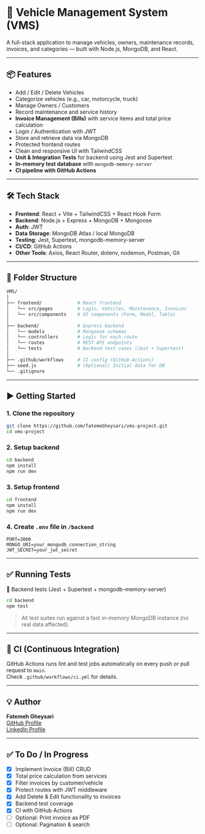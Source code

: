 # 🚗 Vehicle Management System (VMS)

A full-stack application to manage vehicles, owners, maintenance records, invoices, and categories — built with Node.js, MongoDB, and React.

---

## 📦 Features

- Add / Edit / Delete Vehicles  
- Categorize vehicles (e.g., car, motorcycle, truck)  
- Manage Owners / Customers  
- Record maintenance and service history  
- **Invoice Management (Bills)** with service items and total price calculation  
- Login / Authentication with JWT  
- Store and retrieve data via MongoDB  
- Protected frontend routes  
- Clean and responsive UI with TailwindCSS  
- **Unit & Integration Tests** for backend using Jest and Supertest  
- **In-memory test database** with `mongodb-memory-server`  
- **CI pipeline with GitHub Actions**  

---

## 🛠 Tech Stack

- **Frontend**: React + Vite + TailwindCSS + React Hook Form  
- **Backend**: Node.js + Express + MongoDB + Mongoose  
- **Auth**: JWT  
- **Data Storage**: MongoDB Atlas / local MongoDB  
- **Testing**: Jest, Supertest, mongodb-memory-server  
- **CI/CD**: GitHub Actions  
- **Other Tools**: Axios, React Router, dotenv, nodemon, Postman, Git  

---

## 📁 Folder Structure

```bash
VMS/
│
├── frontend/             # React frontend
│   └── src/pages         # Login, Vehicles, Maintenance, Invoices
│   └── src/components    # UI components (Form, Modal, Table)
│
├── backend/              # Express backend
│   └── models            # Mongoose schemas
│   └── controllers       # Logic for each route
│   └── routes            # REST API endpoints
│   └── tests             # Backend test cases (Jest + Supertest)
│
├── .github/workflows     # CI config (GitHub Actions)
├── seed.js               # (Optional) Initial data for DB
└── .gitignore
```

---

## ▶️ Getting Started

### 1. Clone the repository

```bash
git clone https://github.com/fatemeGheysari/vms-project.git
cd vms-project
```

### 2. Setup backend

```bash
cd backend
npm install
npm run dev
```

### 3. Setup frontend

```bash
cd frontend
npm install
npm run dev
```

### 4. Create `.env` file in `/backend`

```env
PORT=3000
MONGO_URI=your_mongodb_connection_string
JWT_SECRET=your_jwt_secret
```

---

## ✅ Running Tests

🧪 Backend tests (Jest + Supertest + mongodb-memory-server)

```bash
cd backend
npm test
```

> All test suites run against a fast in-memory MongoDB instance (no real data affected).

---

## 🔁 CI (Continuous Integration)

GitHub Actions runs lint and test jobs automatically on every push or pull request to `main`.  
Check `.github/workflows/ci.yml` for details.

---

## 💡 Author

**Fatemeh Gheysari**  
[GitHub Profile](https://github.com/fatemeGheysari)  
[LinkedIn Profile](https://linkedin.com/in/fatemeh-gheysari)

---

## ✅ To Do / In Progress

- [x] Implement Invoice (Bill) CRUD  
- [x] Total price calculation from services  
- [x] Filter invoices by customer/vehicle  
- [x] Protect routes with JWT middleware  
- [x] Add Delete & Edit functionality to invoices  
- [x] Backend test coverage  
- [x] CI with GitHub Actions  
- [ ] Optional: Print invoice as PDF  
- [ ] Optional: Pagination & search  
